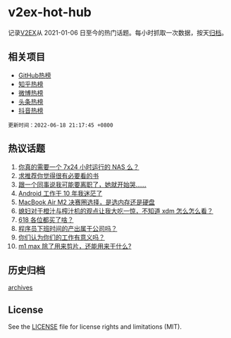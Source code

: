 # v2ex-hot-hub

 记录[V2EX](https://www.v2ex.com/)从 2021-01-06 日至今的热门话题。每小时抓取一次数据，按天[归档](archives)。
 
 ## 相关项目

- [GitHub热榜](https://github.com/lonnyzhang423/github-hot-hub)
- [知乎热榜](https://github.com/lonnyzhang423/zhihu-hot-hub)
- [微博热榜](https://github.com/lonnyzhang423/weibo-hot-hub)
- [头条热榜](https://github.com/lonnyzhang423/toutiao-hot-hub)
- [抖音热榜](https://github.com/lonnyzhang423/douyin-hot-hub)


 `更新时间：2022-06-18 21:17:45 +0800`

## 热议话题

1. [你真的需要一个 7x24 小时运行的 NAS 么？](https://www.v2ex.com/t/860428)
1. [求推荐你觉得很有必要看的书](https://www.v2ex.com/t/860479)
1. [跟一个同事说我可能要离职了，她就开始哭……](https://www.v2ex.com/t/860441)
1. [Android 工作干 10 年我迷茫了](https://www.v2ex.com/t/860443)
1. [MacBook Air M2 决赛圈选择，是选内存还是硬盘](https://www.v2ex.com/t/860465)
1. [媳妇对于橙汁与榨汁机的观点让我大吃一惊，不知道 xdm 怎么怎么看？](https://www.v2ex.com/t/860392)
1. [618 各位都买了啥？](https://www.v2ex.com/t/860489)
1. [程序员下班时间的产出属于公司吗？](https://www.v2ex.com/t/860394)
1. [你们认为你们的工作有意义吗？](https://www.v2ex.com/t/860422)
1. [m1 max 除了用来剪片，还能用来干什么?](https://www.v2ex.com/t/860419)

## 历史归档

[archives](archives)

## License

See the [LICENSE](LICENSE) file for license rights and limitations (MIT).
